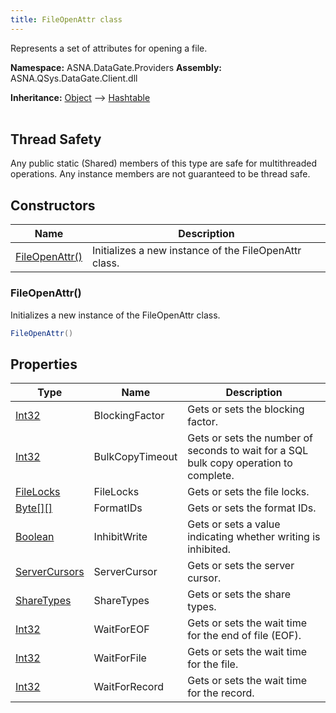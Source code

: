 ```yaml
---
title: FileOpenAttr class
---
```


Represents a set of attributes for opening a file.

**Namespace:** ASNA.DataGate.Providers
**Assembly:** ASNA.QSys.DataGate.Client.dll

**Inheritance:** [Object](https://docs.microsoft.com/en-us/dotnet/api/system.object) --> [Hashtable](https://learn.microsoft.com/en-us/dotnet/api/system.collections.hashtable?view=net-8.0)
<br>
<br>
## Thread Safety

Any public static (Shared) members of this type are safe for multithreaded operations. Any instance members are not guaranteed to be thread safe.


## Constructors

| Name | Description |
| --- | --- |
| [FileOpenAttr()](#fileopenattr-) | Initializes a new instance of the FileOpenAttr class.

### FileOpenAttr()

Initializes a new instance of the FileOpenAttr class.

```cs
FileOpenAttr()
```

## Properties

| Type | Name | Description
| --- | --- | --- 
| [Int32](https://learn.microsoft.com/en-us/dotnet/csharp/language-reference/builtin-types/integral-numeric-types) | BlockingFactor | Gets or sets the blocking factor. |
| [Int32](https://learn.microsoft.com/en-us/dotnet/csharp/language-reference/builtin-types/integral-numeric-types) | BulkCopyTimeout | Gets or sets the number of seconds to wait for a SQL bulk copy operation to complete. |
| [FileLocks](https://learn.microsoft.com/en-us/dotnet/api/) | FileLocks | Gets or sets the file locks. |
| [Byte\[\]\[\]](https://docs.microsoft.com/en-us/dotnet/api/system.byte) | FormatIDs | Gets or sets the format IDs. |
| [Boolean](https://docs.microsoft.com/en-us/dotnet/api/system.boolean) | InhibitWrite | Gets or sets a value indicating whether writing is inhibited. |
| [ServerCursors](https://learn.microsoft.com/en-us/dotnet/api/) | ServerCursor | Gets or sets the server cursor. |
| [ShareTypes](https://learn.microsoft.com/en-us/dotnet/api/) | ShareTypes | Gets or sets the share types. |
| [Int32](https://learn.microsoft.com/en-us/dotnet/csharp/language-reference/builtin-types/integral-numeric-types) | WaitForEOF | Gets or sets the wait time for the end of file (EOF). |
| [Int32](https://learn.microsoft.com/en-us/dotnet/csharp/language-reference/builtin-types/integral-numeric-types) | WaitForFile | Gets or sets the wait time for the file. |
| [Int32](https://learn.microsoft.com/en-us/dotnet/csharp/language-reference/builtin-types/integral-numeric-types) | WaitForRecord | Gets or sets the wait time for the record. |
